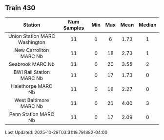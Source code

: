 ## Train 430

| Station | Num Samples | Min | Max | Mean | Median |
| :-----: | :---------: | :-: | :-: | :--: | :----: |
| Union Station MARC Washington | 11 | 1 | 6 | 1.73 | 1 |
| New Carrollton MARC Nb | 11 | 0 | 18 | 2.73 | 1 |
| Seabrook MARC Nb | 11 | 0 | 20 | 3.55 | 2 |
| BWI Rail Station MARC Nb | 11 | 0 | 17 | 1.73 | 0 |
| Halethorpe MARC Nb | 11 | 0 | 18 | 2.27 | 0 |
| West Baltimore MARC Nb | 11 | 0 | 21 | 4.00 | 3 |
| Penn Station MARC Nb | 11 | 0 | 17 | 2.09 | 0 |


Last Updated: 2025-10-29T03:31:19.791882-04:00